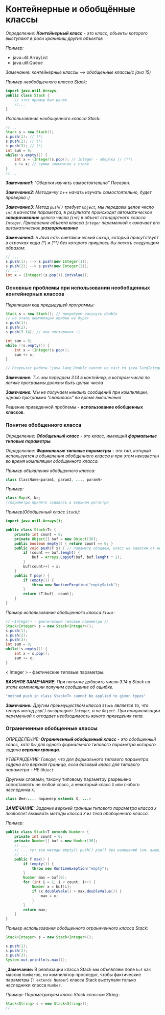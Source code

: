 # Контейнерные и обобщённые классы

_Определение: **Контейнерный класс** - это класс, объекты которого выступают в роли хранилищ других объектов_

*Пример:*
- java.util.ArrayList
- java.util.Queue

_Замечание: контейнерные классы --> обобщенные классы(с java 15)_

*Пример необобщенного класса Stack:*
```Java
import java.util.Arrays;
public class Stack {
    // этот пример был ранее
    //...
}
```
*Использование необощенного класса Stack:*
```Java
//...
Stack s = new Stack();
s.push(1); // (*)
s.push(2); // (*)
s.push(3); // (*)
int sum = 0;
while(!s.empty()) {
    int x = (Integer)s.pop(); // Integer - обертка // (**) 
    s += x; // cумма элементов в стеке
}
//...
```
_**Замечание1**: "Обертки изучить самостоятельно" Посевин._

_**Замечание2**: Методичку с++ начать изучать самостоятельно, будет проверка :)_

_**Замечание3**: Метод `push()` требует `Object`, мы передаем целое число `int` в качестве параметра, в результате происходит автоматическое **заворачивание** целого числа (`int`) в объект стандартного класса `Integer`. Присвоение объекта класса `Integer` переменной `x` означает его автоматическое **разворачивание**_

_**Замечание4**: в Java есть синтаксический сахар, который присутствует в строчках кода (*) и (**) без которого пришлось бы писать следующим образом:_
```Java
// ...
s.push(1); --> s.push(new Integer(1));
s.push(2); --> s.push(new Integer(2));
// ...  
int x = (Integer)(s.pop()).intValue();
```
### Основные проблемы при использовании необобщенных контейнерных классов
*Перепишем код предыдущей программы:*
```Java
Stack s = new Stack(); // попробуем засунуть double
// на этапе компиляции ошибки не будет
s.push(1);
s.push(2);
s.push(3.14); // опа постирония :)

int sum = 0;
while (!s.empty()) {
    int x = (Integer)s.pop();
    sum += x;
}

// Результат работы "java.lang.Double cannot be cast to java.langInteger"
```

_**Замечание**: Т.к. мы передаем 3.14 в контейнер, в котором числа по логике программы должны быть целые числа_

_**Замечание**: Мы не получаем никаких сообщений при компиляции, однако программа "свалилась" во время выполнения_

Решение приведенной проблемы - **использование обобщенных классов**.

### Понятие обобщенного класса

_Определение: **Обобщенный класс** - это класс, имеющий **формальные типовые параметры**._

_Определение: **Формальные типовые параметры** - это тип, который используется в объявлении обобщенного класса и при этом неизвестен во время компиляции обобщенного класса._

*Пример объявления обобщенного класса:*
```Java
class ClassName<param1, param2, ..., paramN>
```
*Пример:*
```Java
class Map<K, N>;
//параметры принято задавать в верхнем регистре
```
*Пример(Обобщенный класс `Stack`):*
```Java
import java.util.Arrays();

public class Stack<T> {
    private int count = 0;
    private Object[] buf = new Object[30];
    public boolean empty() { return count == 0; }
    public void push(T x) { // параметр обощаем, класс не зависим от него
        if (count == buf.lenght) {
            buf = Arrays.CopyOf(buf, buf.lenght * 2);
        }
        buf[count++] = x;
    }
    public T pop() {
        if (empty()) {
            throw new RuntimeExeption("emptySatck");
        }
        return (T)buf[--count];
    }
}
```
*Пример использования обобщенного класса `Stack`:*
```Java
// <Integer> - фактические типовые параметры //
Stack<Integer> s = new Stack<Integer>();
s.push(1);
s.push(2);
s.push(3);
int sum = 0;
while(!s.empty()) {
    int x = s.pop();
    sum += x;
}
```

< Integer > - фактические типовые параметры.

_**ВАЖНОЕ ЗАМЕЧАНИЕ**: При попытке добавить число 3.14 в Stack на этапе компиляции получим сообщение об ошибке._

```Java
"method push in class Stack<T> cannot be applied to given types"
```

_**Замечание:** Другим преимуществом класса `Stack` является то, что теперь метод `pop()` возвращает `Integer`, а не `Object`. При инициализации переменной `х` отпадает необходимость явного приведения типа._

### Ограниченные обобщенные классы

_ОПРЕДЕЛЕНИЕ: **Ограниченный обобщенный класс** - это обобщенный класс, хотя бы для одного формального типового параметра которого задана **верхняя граница**._

_УТВЕРЖДЕНИЕ: Говоря, что для формального типового параметра задана его верхняя граница, если базовый класс для типового параметра - НЕ `Object`._

Другими словами, такому типовому параметру разрешено сопоставлять не любой класс, а некоторый класс `X` или любого наследника `Х`.
```Java
class Имя<..., параметр extends X, ...>
```
_**ЗАМЕЧАНИЕ**: Задание верхней границы типового параметра класса `Х` позволяет вызывать методы класса `Х` из тела обобщенного класса._

*Пример:*
```Java
public class Stack<T extends Number> {
    private int count = 0;
    private Number[] buf = new Number[30];
    // ...
    // ... тут все методы empty() push() pop() без изменений (см. выше)
    // ...
    public T max() {
        if (empty()) {
            throw new RuntimeExeption("empty");
        }
        Number max = buf[0];
        for (int i = 1; i < count; i++) {
            Number x = buf[i];
            if (x.doubleVale() > max.doubleValue()) {
                max = x;
            }
        }
        return max;
    }
}
```

*Пример использования обобщенного ограниченного класса Stack:*
```Java
Stack<Integer> s = new Stack<Integer>();

s.push(1);
s.push(2);
s.push(3);
System.out.println(s.max());
```
_**Замечание:** В реализации класса Stack мы объявляем поле `buf` как массив `Number`ов, но компилятор проследит, чтобы фактические параметры (`T extends Number`) класса Stack выступали только наследники класса `Number`.

*Пример: Параметризуем класс Stack классом String :*
```Java
Stack<String> s = new Stack<String>();
//...
```